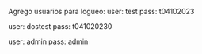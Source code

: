 Agrego usuarios para logueo:
user: test
pass: t04102023

user: dostest
pass: t041020230

user: admin
pass: admin
